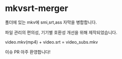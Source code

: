 # mkvsrt-merger
폴더에 있는 mkv에 smi,srt,ass 자막을 병합합니다.

파일 관리의 편의성, 기기별 호환성 개선을 위해 제작되었습니다.

video.mkv(mp4) + video.srt = video_subs.mkv

이슈 PR 아주 환영합니다!
